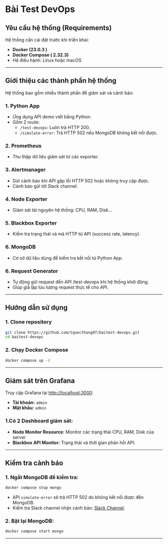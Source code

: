 # Bài Test DevOps

## Yêu cầu hệ thống (Requirements)

Hệ thống cần cài đặt trước khi triển khai:

- **Docker (23.0.3 )**
- **Docker Compose ( 2.32.3)**
- Hệ điều hành: Linux hoặc macOS

---

## Giới thiệu các thành phần hệ thống

Hệ thống bao gồm nhiều thành phần để giám sát và cảnh báo:

### **1. Python App**
- Ứng dụng API demo viết bằng Python.
- Gồm 2 route:
  - `/test-devops`: Luôn trả HTTP 200.
  - `/simulate-error`: Trả HTTP 502 nếu MongoDB không kết nối được.

### **2. Prometheus**
- Thu thập dữ liệu giám sát từ các exporter.

### **3. Alertmanager**
- Gửi cảnh báo khi API gặp lỗi HTTP 502 hoặc không truy cập được.
- Cảnh báo gửi tới Slack channel.

### **4. Node Exporter**
- Giám sát tài nguyên hệ thống: CPU, RAM, Disk...

### **5. Blackbox Exporter**
- Kiểm tra trạng thái và mã HTTP từ API (success rate, latency).

### **6. MongoDB**
- Cơ sở dữ liệu dùng để kiểm tra kết nối từ Python App.

### **6. Request Generator**
- Tự động gửi request đến API /test-devops khi hệ thống khởi động.
- Giúp giả lập lưu lượng request thực tế cho API.

---

## Hướng dẫn sử dụng

### **1. Clone repository**

```bash
git clone https://github.com/tquocthang97/baitest-devops.git
cd baitest-devops
```

### **2. Chạy Docker Compose**

```bash
docker compose up -d
```
---

## Giám sát trên Grafana

Truy cập Grafana tại [http://localhost:3000](http://localhost:3000):

- **Tài khoản:** `admin`
- **Mật khẩu:** `admin`

### **1.Có 2 Dashboard giám sát:**
- **Node Monitor Resource:** Monitor các trạng thái CPU, RAM, Disk của server
- **Blackbox API Monitor:** Trạng thái và thời gian phản hồi API.

---

## Kiểm tra cảnh báo

### **1. Ngắt MongoDB để kiểm tra:**

```bash
docker compose stop mongo
```

- API `simulate-error` sẽ trả HTTP 502 do không kết nối được đến MongoDB.
- Kiểm tra Slack channel nhận cảnh báo: [Slack Channel](https://join.slack.com/t/test-devops-org/shared_invite/zt-2xq38lhrr-9q0IW5kvZvXThoSLhchZFg).

### **2. Bật lại MongoDB:**

```bash
docker compose start mongo
```

---

